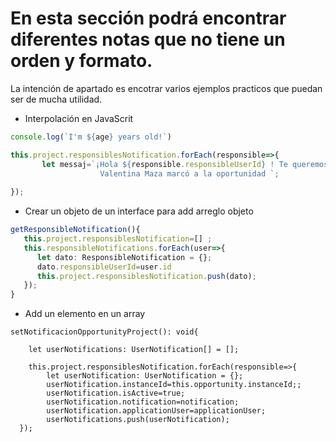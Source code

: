 #  En esta sección podrá encontrar diferentes notas que no tiene un orden y formato. 
La intención de apartado es encotrar varios ejemplos practicos que puedan ser de mucha utilidad.

* Interpolación en JavaScrit

```typescript
console.log(`I'm ${age} years old!`)

this.project.responsiblesNotification.forEach(responsible=>{
       let messaj=`¡Hola ${responsible.responsibleUserId} ! Te queremos comentar que 
                    Valentina Maza marcó a la oportunidad `; 
       
});

```

* Crear un objeto de un interface para add arreglo objeto

```typescript
getResponsibleNotification(){ 
   this.project.responsiblesNotification=[] ;
   this.responsibleNotifications.forEach(user=>{
      let dato: ResponsibleNotification = {}; 
      dato.responsibleUserId=user.id         
      this.project.responsiblesNotification.push(dato); 
   });   
}

```

* Add un elemento en un array

```
setNotificacionOpportunityProject(): void{

    let userNotifications: UserNotification[] = [];
 
    this.project.responsiblesNotification.forEach(responsible=>{      
        let userNotification: UserNotification = {};      
        userNotification.instanceId=this.opportunity.instanceId;;
        userNotification.isActive=true;
        userNotification.notification=notification;
        userNotification.applicationUser=applicationUser;
        userNotifications.push(userNotification); 
  });
```


